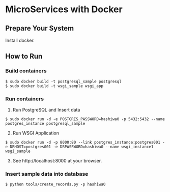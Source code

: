 # MicroServices with Docker

## Prepare Your System

Install docker.

## How to Run

### Build containers

```
$ sudo docker build -t postgresql_sample postgresql
$ sudo docker build -t wsgi_sample wsgi_app
```

### Run containers

1) Run PostgreSQL and Insert data

```
$ sudo docker run -d -e POSTGRES_PASSWORD=hashiwa0 -p 5432:5432 --name postgres_instance postgresql_sample
```

2) Run WSGI Application

```
$ sudo docker run -d -p 8000:80 --link postgres_instance:postgres001 -e DBHOST=postgres001 -e DBPASSWORD=hashiwa0 --name wsgi_instance1 wsgi_sample
```

3) See http://localhost:8000 at your browser.

### Insert sample data into database

```
$ python tools/create_records.py -p hashiwa0
```
